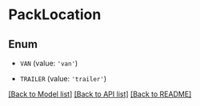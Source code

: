 # PackLocation



## Enum

* `VAN` (value: `'van'`)

* `TRAILER` (value: `'trailer'`)

[[Back to Model list]](../README.md#documentation-for-models) [[Back to API list]](../README.md#documentation-for-api-endpoints) [[Back to README]](../README.md)



